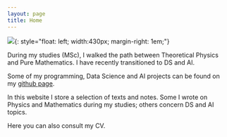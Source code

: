 ```yaml
---
layout: page
title: Home
---
```


![](/assets/imgs/formalishPhoto.jpg){: style="float: left; width:430px; margin-right: 1em;"}


During my studies (MSc), I walked the path between Theoretical Physics and Pure Mathematics.  I have recently transitioned to DS and AI.

Some of my programming, Data Science and AI projects can be found on my [github page](https://github.com/francisco-simoes).

In this website I store a selection of texts and notes.
Some I wrote on Physics and Mathematics during my studies; others concern DS and AI topics.

Here you can also consult my CV.
